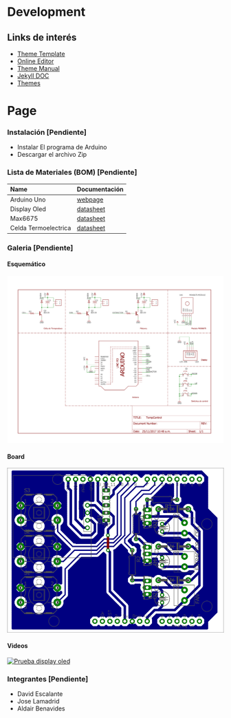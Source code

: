 # Development
## Links de interés
 - [Theme Template](https://pages-themes.github.io/slate/)
 - [Online Editor](https://stackedit.io/editor#)
 - [Theme Manual](https://github.com/pages-themes/slate)
 - [Jekyll DOC](http://import.jekyllrb.com/docs/home/) 
 - [Themes](http://jekyllthemes.org/)

# Page
### Instalación [Pendiente]
 - Instalar El programa de Arduino
 - Descargar el archivo Zip

### Lista de Materiales (BOM) [Pendiente]

| Name         			| Documentación |
|:-------------			|:-----------------|
| Arduino Uno  			| [webpage](https://store.arduino.cc/usa/arduino-uno-rev3)			   | 
| Display Oled 			| [datasheet](http://www.buydisplay.com/download/manual/ER-OLED0.96_Series_Datasheet.pdf)|
| Max6675 	   			| [datasheet](https://cdn-shop.adafruit.com/datasheets/MAX6675.pdf)     |
| Celda Termoelectrica	| [datasheet](http://peltiermodules.com/peltier.datasheet/TEC1-12706.pdf) |

### Galeria [Pendiente]
#### Esquemático
[![Esquemático](images/schematic.png)](https://rawgit.com/Athesto/2017b_ProyectoInstrumentacion/fc502c0b/BOARD/SCHEMATIC.pdf)
#### Board
[![PCB](images/board_Bottom.png)](https://rawgit.com/Athesto/2017b_ProyectoInstrumentacion/fc502c0b/BOARD/BOARD.pdf)
#### Videos
[![Prueba display oled](https://img.youtube.com/vi/y6lbMbByo7U/0.jpg)](https://www.youtube.com/watch?v=y6lbMbByo7U)
### Integrantes [Pendiente]
 - David Escalante
 - Jose Lamadrid
 - Aldair Benavides
